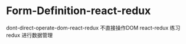 # Form-Definition-react-redux
dont-direct-operate-dom-react-redux 不直接操作DOM react-redux 练习
redux 进行数据管理
